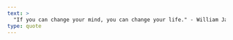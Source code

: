 ```yaml
---
text: >
  "If you can change your mind, you can change your life." - William James
type: quote
---
```

